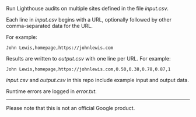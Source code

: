 Run Lighthouse audits on multiple sites defined in the file _input.csv_.

Each line in _input.csv_ begins with a URL, optionally followed by other comma-separated data for the URL. 

For example: 

  `John Lewis,homepage,https://johnlewis.com`

Results are written to _output.csv_ with one line per URL. For example: 

  `John Lewis,homepage,https://johnlewis.com,0.50,0.38,0.78,0.87,1`

_input.csv_ and _output.csv_ in this repo include example input and output data.

Runtime errors are logged in _error.txt_.

---

Please note that this is not an official Google product.

